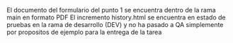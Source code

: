 El documento del formulario del punto 1 se encuentra dentro de la rama main en formato PDF
El incremento history.html se encuentra en estado de pruebas en la rama de desarrollo (DEV) y no ha pasado a QA simplemente por propositos de ejemplo para la entrega de la tarea
